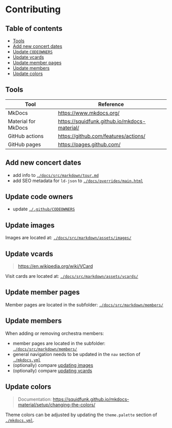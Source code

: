 # Contributing

## Table of contents

* [Tools](#tools)
* [Add new concert dates](#add-new-concert-dates)
* [Update `CODEOWNERS`](#update-code-owners)
* [Update vcards](#update-vcards)
* [Update member pages](#update-member-pages)
* [Update members](#update-members)
* [Update colors](#update-colors)

## Tools

| Tool                | Reference                                      |
|---------------------|------------------------------------------------|
| MkDocs              | <https://www.mkdocs.org/>                      |
| Material for MkDocs | <https://squidfunk.github.io/mkdocs-material/> |
| GitHub actions      | <https://github.com/features/actions/>         |
| GitHub pages        | <https://pages.github.com/>                    |

## Add new concert dates

* add info to [`./docs/src/markdown/tour.md`](https://github.com/SalonBaden/salonbaden.github.io/blob/main/docs/src/markdown/tour.md)
* add SEO metadata for `ld-json` to [`./docs/overrides/main.html`](https://github.com/SalonBaden/salonbaden.github.io/blob/main/docs/overrides/main.html)

## Update code owners

* update [`./.github/CODEOWNERS`](https://github.com/SalonBaden/salonbaden.github.io/blob/main/.github/CODEOWNERS)

## Update images

Images are located at: [`./docs/src/markdown/assets/images/`](https://github.com/SalonBaden/salonbaden.github.io/tree/main/docs/src/markdown/assets/images)

## Update vcards

> <https://en.wikipedia.org/wiki/VCard>

Visit cards are located at: [`./docs/src/markdown/assets/vcards/`](https://github.com/SalonBaden/salonbaden.github.io/tree/main/docs/src/markdown/assets/vcards)

## Update member pages

Member pages are located in the subfolder: [`./docs/src/markdown/members/`](https://github.com/SalonBaden/salonbaden.github.io/tree/main/docs/src/markdown/members)

## Update members

When adding or removing orchestra members:

* member pages are located in the subfolder: [`./docs/src/markdown/members/`](https://github.com/SalonBaden/salonbaden.github.io/tree/main/docs/src/markdown/members)
* general navigation needs to be updated in the `nav` section of [`./mkdocs.yml`](https://github.com/SalonBaden/salonbaden.github.io/blob/main/mkdocs.yml)
* (optionally) compare [updating images](#update-images)
* (optionally) compare [updating vcards](#update-vcards)

## Update colors

> Documentation: <https://squidfunk.github.io/mkdocs-material/setup/changing-the-colors/>

Theme colors can be adjusted by updating the `theme.palette` section of [`./mkdocs.yml`](https://github.com/SalonBaden/salonbaden.github.io/blob/main/mkdocs.yml).
